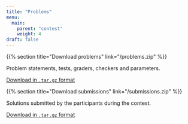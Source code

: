 ```yaml
---
title: "Problems"
menu:
  main:
    parent: "contest"
    weight: 4
draft: false
---
```


{{% section title="Download problems" link="/problems.zip" %}}

Problem statements, tests, graders, checkers and parameters.

[Download in `.tar.gz` format](/problems.tar.gz)

{{% section title="Download submissions"
link="/submissions.zip" %}}

Solutions submitted by the participants during the contest.

[Download in `.tar.gz` format](/submissions.tar.gz)

